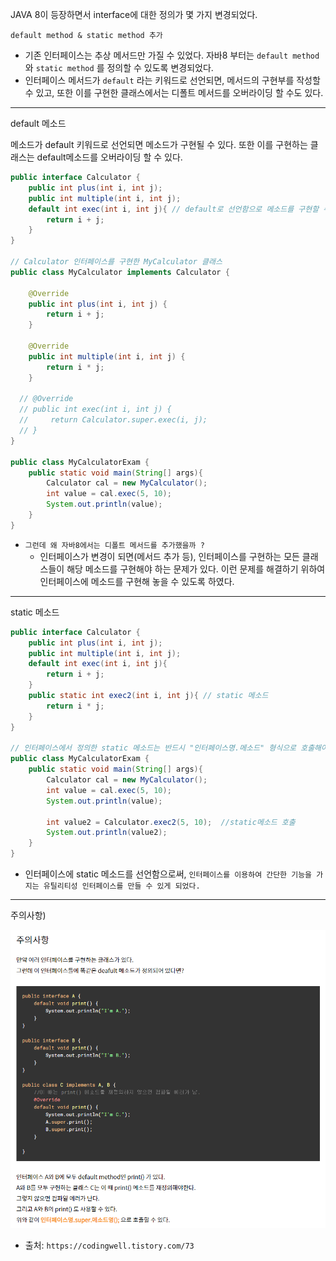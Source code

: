JAVA 8이 등장하면서 interface에 대한 정의가 몇 가지 변경되었다.

`default method & static method 추가`

- 기존 인터페이스는 추상 메서드만 가질 수 있었다. 자바8 부터는 `default method` 와 `static method` 를 정의할 수 있도록 변경되었다.
- 인터페이스 메서드가 `default` 라는 키워드로 선언되면, 메서드의 구현부를 작성할 수 있고, 또한 이를 구현한 클래스에서는 디폴트 메서드를 오버라이딩 할 수도 있다.


---


default 메소드

메소드가 default 키워드로 선언되면 메소드가 구현될 수 있다. 또한 이를 구현하는 클래스는 default메소드를 오버라이딩 할 수 있다.
```java
public interface Calculator {
    public int plus(int i, int j);
    public int multiple(int i, int j);
    default int exec(int i, int j){ // default로 선언함으로 메소드를 구현할 수 있다.
        return i + j;
    }
}

// Calculator 인터페이스를 구현한 MyCalculator 클래스
public class MyCalculator implements Calculator {

    @Override
    public int plus(int i, int j) {
        return i + j;
    }

    @Override
    public int multiple(int i, int j) {
        return i * j;
    }

  // @Override
  // public int exec(int i, int j) {
  //     return Calculator.super.exec(i, j);
  // }
}

public class MyCalculatorExam {
    public static void main(String[] args){
        Calculator cal = new MyCalculator();
        int value = cal.exec(5, 10);
        System.out.println(value);
    }
}
```
- `그런데 왜 자바8에서는 디폴트 메서드를 추가했을까 ?`
  - 인터페이스가 변경이 되면(메서드 추가 등), 인터페이스를 구현하는 모든 클래스들이 해당 메소드를 구현해야 하는 문제가 있다. 이런 문제를 해결하기 위하여 인터페이스에 메소드를 구현해 놓을 수 있도록 하였다.


---

static 메소드

```java
public interface Calculator {
    public int plus(int i, int j);
    public int multiple(int i, int j);
    default int exec(int i, int j){
        return i + j;
    }
    public static int exec2(int i, int j){ // static 메소드 
        return i * j;
    }
}

// 인터페이스에서 정의한 static 메소드는 반드시 "인터페이스명.메소드" 형식으로 호출해야 한다.
public class MyCalculatorExam {
    public static void main(String[] args){
        Calculator cal = new MyCalculator();
        int value = cal.exec(5, 10);
        System.out.println(value);

        int value2 = Calculator.exec2(5, 10);  //static메소드 호출 
        System.out.println(value2);
    }
}
```
- 인터페이스에 static 메소드를 선언함으로써, `인터페이스를 이용하여 간단한 기능을 가지는 유틸리티성 인터페이스를 만들 수 있게 되었다.`


---


주의사항)

![img.png](../../../../docs/images/interface_default_method.png)
- 출처: `https://codingwell.tistory.com/73`